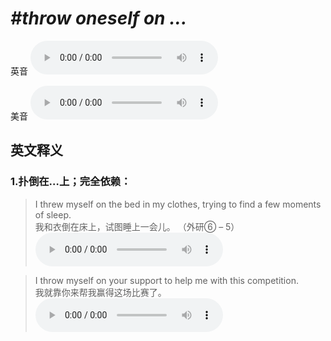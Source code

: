# ***\#throw oneself on ...*** 
英音
<audio src="./media/throw oneself on ...1.aac" controls="controls"></audio>

美音
<audio src="./media/throw oneself on ...2.aac" controls="controls"></audio>



  

英文释义
---
### 1.**扑倒在…上；完全依赖：**  

 > I threw myself on the bed in my clothes, trying to find a few moments of sleep.    
 > 我和衣倒在床上，试图睡上一会儿。  （外研⑥ – 5）  
<audio src="./media/throw-8.aac" controls="controls"></audio>

 > I throw myself on your support to help me with this competition.   
 > 我就靠你来帮我赢得这场比赛了。    
<audio src="./media/throw-9.aac" controls="controls"></audio>


